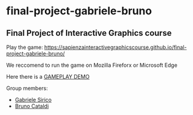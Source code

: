 # final-project-gabriele-bruno
## Final Project of Interactive Graphics course

Play the game: https://sapienzainteractivegraphicscourse.github.io/final-project-gabriele-bruno/

We reccomend to run the game on Mozilla Fireforx or Microsoft Edge
 
 
Here there is a [GAMEPLAY DEMO](https://user-images.githubusercontent.com/101864268/179424988-567a490a-441b-4563-90d8-d27e597ec769.mp4)


 


Group members:
- [Gabriele Sirico](https://www.linkedin.com/in/giuseppe-gabriele-sirico-7aab03234/)
- [Bruno Cataldi](https://www.linkedin.com/in/bruno-cataldi-2a2981197)
